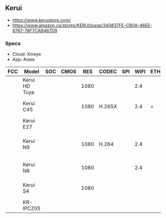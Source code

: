 Kerui
-----
- https://www.keruistore.com/
- https://www.amazon.ca/stores/KERUI/page/340837FE-CB0A-46EE-8767-78F7CAB467D9

### Specs

- Cloud: Xmeye
- App: Aisee

| FCC | Model         | SOC | CMOS | RES  | CODEC  | SPI | WIFI | ETH | MIC | SPK | SD | BAT       | PIR | LDR | IRLED      | WHLED | PAN | TILT | PWR       | Link                                                                                              | Notes         |
|-----|---------------|-----|------|------|--------|-----|------|-----|-----|-----|----|-----------|-----|-----|------------|-------|----:|-----:|-----------|---------------------------------------------------------------------------------------------------|---------------|
|     | Kerui HD Tuya |     |      | 1080 |        |     | 2.4  |     | +   | +   | +  |           |     | +   | 6 x 850 nm |       | 355 |   80 | micro-USB | https://www.keruistore.com/kerui-hd-3mp-1080p-tuya-app-ip-camera.html                             |               |
|     | Kerui C45     |     |      | 1080 | H.265X |     | 2.4  | +   |     |     | +  |           |     |     |            |       | 355 |   90 |           | https://www.keruistore.com/kerui-c45-outdoor-wifi-ptz-cctv-security-ip-camera.html                | Outdoor PTZ   |
|     | Kerui E27     |     |      |      |        |     |      |     |     |     |    |           |     |     |            |       |     |      |           |                                                                                                   | Lightbulb     |
|     | Kerui N9      |     |      | 1080 | H.264  |     | 2.4  |     | +   | +   | +  |           |     |     |            |       | 350 |  120 |           | https://www.keruistore.com/kerui-n9-1080p-wireless-wifi-waterproofsmart-ptz-indoor-ip-camera.html | PTZ           |
|     | Kerui N8      |     |      | 1080 |        |     | 2.4  |     | +   | +   | +  |           |     |     | 4          | 4     | 270 |   90 |           | https://www.keruistore.com/kerui-n8-cctv-1080p-wireless-wifi-ip-camera.html                       | Outdoor PTZ   |      
|     | Kerui S4      |     |      | 1080 |        |     |      |     | +   | +   |    | 2 x 18650 | +   |     |            |       |     |      |           | https://www.keruistore.com/kerui-s4-solar-1080p-wireless-wifi-ip-camera.html                      | Solar Battery |
|     | KR-IPCZ05     |     |      |      |        |     |      |     |     |     |    |           |     |     |            |       |     |      |           |                                                                                                   |               |
